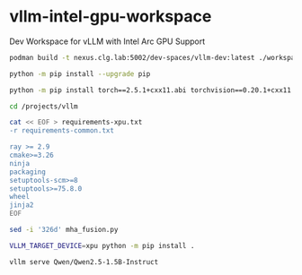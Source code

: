 # vllm-intel-gpu-workspace
Dev Workspace for vLLM with Intel Arc GPU Support

```bash
podman build -t nexus.clg.lab:5002/dev-spaces/vllm-dev:latest ./workspace-image
```

```bash
python -m pip install --upgrade pip

python -m pip install torch==2.5.1+cxx11.abi torchvision==0.20.1+cxx11.abi torchaudio==2.5.1+cxx11.abi intel-extension-for-pytorch==2.5.10+xpu oneccl_bind_pt==2.5.0+xpu --extra-index-url https://pytorch-extension.intel.com/release-whl/stable/xpu/us/

cd /projects/vllm

cat << EOF > requirements-xpu.txt
-r requirements-common.txt

ray >= 2.9
cmake>=3.26
ninja
packaging
setuptools-scm>=8
setuptools>=75.8.0
wheel
jinja2
EOF

sed -i '326d' mha_fusion.py

VLLM_TARGET_DEVICE=xpu python -m pip install .
```

```bash
vllm serve Qwen/Qwen2.5-1.5B-Instruct
```
